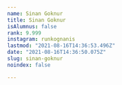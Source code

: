 ```yaml
---
name: Sinan Goknur
title: Sinan Goknur
isAlumnus: false
rank: 9.999
instagram: runkognanis
lastmod: "2021-08-16T14:36:53.496Z"
date: "2021-08-16T14:36:50.075Z"
slug: sinan-goknur
noindex: false

---
```

